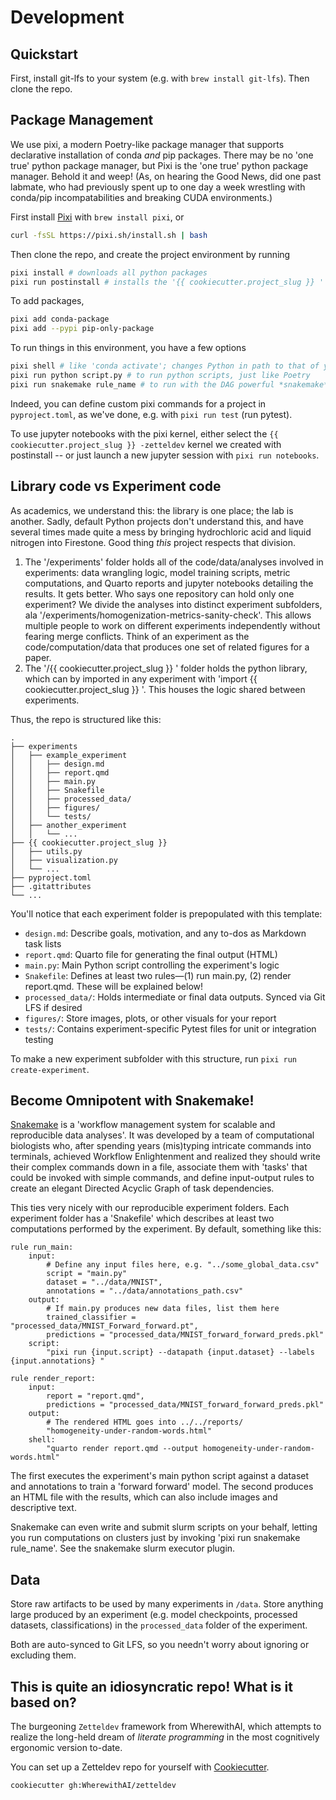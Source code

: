 # Development

## Quickstart

First, install git-lfs to your system (e.g. with `brew install git-lfs`). Then clone the repo. 

## Package Management

We use pixi, a modern Poetry-like package manager that supports declarative installation of conda *and* pip packages. There may be no 'one true' python package manager, but Pixi is the 'one true' python package manager. Behold it and weep! (As, on hearing the Good News, did one past labmate, who had previously spent up to one day a week wrestling with conda/pip incompatabilities and breaking CUDA environments.)

First install [Pixi](https://pixi.sh) with `brew install pixi`, or

```sh
curl -fsSL https://pixi.sh/install.sh | bash
```

Then clone the repo, and create the project environment by running

```sh
pixi install # downloads all python packages
pixi run postinstall # installs the '{{ cookiecutter.project_slug }} ' package and creates a jupyter kernel
```

To add packages,

```sh
pixi add conda-package
pixi add --pypi pip-only-package
```

To run things in this environment, you have a few options

```sh
pixi shell # like 'conda activate'; changes Python in path to that of your project
pixi run python script.py # to run python scripts, just like Poetry
pixi run snakemake rule_name # to run with the DAG powerful *snakemake* -- see below!
```

Indeed, you can define custom pixi commands for a project in `pyproject.toml`, as we've done, e.g. with `pixi run test` (run pytest).

To use jupyter notebooks with the pixi kernel, either select the `{{ cookiecutter.project_slug }} -zetteldev` kernel we created with postinstall -- or just launch a new jupyter session with `pixi run notebooks`.

## Library code vs Experiment code

As academics, we understand this: the library is one place; the lab is another. Sadly, default Python projects don't understand this, and have several times made quite a mess by bringing hydrochloric acid and liquid nitrogen into Firestone. Good thing *this* project respects that division. 

1. The '/experiments' folder holds all of the code/data/analyses involved in experiments: data wrangling logic, model training scripts, metric computations, and Quarto reports and jupyter notebooks detailing the results. It gets better. Who says one repository can hold only one experiment? We divide the analyses into distinct experiment subfolders, ala '/experiments/homogenization-metrics-sanity-check'. This allows multiple people to work on different experiments independently without fearing merge conflicts. Think of an experiment as the code/computation/data that produces one set of related figures for a paper.
2. The '/{{ cookiecutter.project_slug }} ' folder holds the python library, which can by imported in any experiment with 'import {{ cookiecutter.project_slug }} '.  This houses the logic shared between experiments.

Thus, the repo is structured like this:

```
.
├── experiments
│   ├── example_experiment
│   │   ├── design.md
│   │   ├── report.qmd
│   │   ├── main.py
│   │   ├── Snakefile
│   │   ├── processed_data/
│   │   ├── figures/
│   │   └── tests/
│   ├── another_experiment
│   │   └── ...
├── {{ cookiecutter.project_slug }} 
│   ├── utils.py
│   ├── visualization.py
│   └── ...
├── pyproject.toml
├── .gitattributes
└── ...
```

You'll notice that each experiment folder is prepopulated with this template:
- `design.md`: Describe goals, motivation, and any to-dos as Markdown task lists
- `report.qmd`: Quarto file for generating the final output (HTML)
- `main.py`: Main Python script controlling the experiment's logic
- `Snakefile`: Defines at least two rules—(1) run main.py, (2) render report.qmd. These will be explained below!
- `processed_data/`: Holds intermediate or final data outputs. Synced via Git LFS if desired
- `figures/`: Store images, plots, or other visuals for your report
- `tests/`: Contains experiment-specific Pytest files for unit or integration testing

To make a new experiment subfolder with this structure, run `pixi run create-experiment`. 


## Become Omnipotent with Snakemake!

[Snakemake](https://snakemake.readthedocs.io/en/stable/) is a 'workflow management system for scalable and reproducible data analyses'. It was developed by a team of computational biologists who, after spending years (mis)typing intricate commands into terminals, achieved Workflow Enlightenment and realized they should write their complex commands down in a file, associate them with 'tasks' that could be invoked with simple commands, and define input-output rules to create an elegant Directed Acyclic Graph of task dependencies.

This ties very nicely with our reproducible experiment folders. Each experiment folder has a 'Snakefile' which describes at least two computations performed by the experiment. By default, something like this:

```
rule run_main:
	input:
		# Define any input files here, e.g. "../some_global_data.csv"
		script = "main.py"
		dataset = "../data/MNIST",
		annotations = "../data/annotations_path.csv"
	output:
		# If main.py produces new data files, list them here
		trained_classifier = "processed_data/MNIST_Forward_forward.pt",
		predictions = "processed_data/MNIST_forward_forward_preds.pkl"
	script:
		"pixi run {input.script} --datapath {input.dataset} --labels {input.annotations} "

rule render_report:
	input:
		report = "report.qmd",
		predictions = "processed_data/MNIST_forward_forward_preds.pkl"
	output:
		# The rendered HTML goes into ../../reports/
		"homogeneity-under-random-words.html"
	shell:
		"quarto render report.qmd --output homogeneity-under-random-words.html"
```
 
The first executes the experiment's main python script against a dataset and annotations to train a 'forward forward' model. The second produces an HTML file with the results, which can also include images and descriptive text. 

Snakemake can even write and submit slurm scripts on your behalf, letting you run computations on clusters just by invoking 'pixi run snakemake rule_name'. See the snakemake slurm executor plugin.

## Data 

Store raw artifacts to be used by many experiments in `/data`. Store anything large produced by an experiment (e.g. model checkpoints, processed datasets, classifications) in the `processed_data` folder of the experiment.

Both are auto-synced to Git LFS, so you needn't worry about ignoring or excluding them.


## This is quite an idiosyncratic repo! What is it based on?

The burgeoning `Zetteldev` framework from WherewithAI, which attempts to realize the long-held dream of *literate programming* in the most cognitively ergonomic version to-date. 

You can set up a Zetteldev repo for yourself with [Cookiecutter](https://github.com/cookiecutter/cookiecutter).

```
cookiecutter gh:WherewithAI/zetteldev
```


